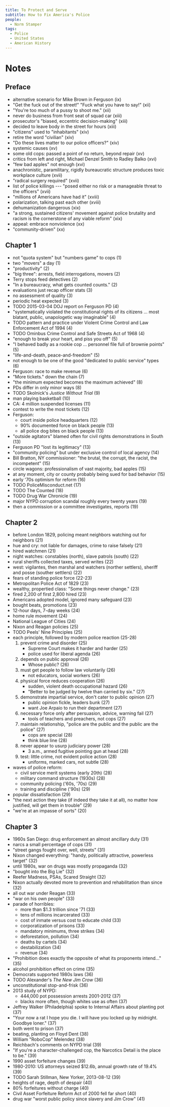 ```yaml
---
title: To Protect and Serve
subtitle: How to Fix America's Police
people:
  - Norm Stamper
tags:
  - Police
  - United States
  - American History
---
```


# Notes

## Preface
- alternative scenario for Mike Brown in Ferguson (ix)
- "Get the fuck out of the street!" "Fuck what you have to say!" (xii)
- "You're too much of a pussy to shoot me." (xii)
- never do business from front seat of squad car (xiii)
- prosecutor's "biased, eccentric decision-making" (xiii)
- decided to leave body in the street for hours (xiii)
- "citizens" used to "inhabitants" (xiv)
- retire the word "civilian" (xiv)
- "Do these lives matter to our police officers?" (xiv)
- systemic causes (xv)
- some old cops: passed a point of no return, beyond repair (xv)
- critics from left and right, Michael Denzel Smith to Radley Balko (xvi)
- "few bad apples" not enough (xvi)
- anachronistic, paramilitary, rigidly bureaucratic structure produces toxic workplace culture (xvii)
- "radical surgery required" (xvii)
- list of police killings --- "posed either no risk or a manageable threat to the officers" (xvii)
- "millions of Americans have had it" (xviii)
- polarization, talking past each other (xviii)
- dehumanization dangerous (xix)
- "a strong, sustained citizens' movement against police brutality and racism is the cornerstone of any viable reform" (xix)
- appeal: embrace nonviolence (xx)
- "community-driven" (xx)

## Chapter 1
- not "quota system" but "numbers game" to cops (1)
- two "movers" a day (1)
- "productivity" (2)
- "big three": arrests, field interrogations, movers (2)
- Terry stops feed detectives (2)
- "In a bureaucracy, what gets counted counts." (2)
- evaluations just recap officer stats (3)
- no assessment of quality (3)
- periodic heat expected (3)
- TODO 2015-03-04 DOJ report on Ferguson PD (4)
- "systematically violated the constitutional rights of its citizens ... most blatant, public, unapologetic way imaginable" (4)
- TODO pattern and practice under Violent Crime Control and Law Enforcement Act of 1994 (4)
- TODO Ominbus Crime Control and Safe Streets Act of 1968 (4)
- "enough to break your heart, and piss you off" (5)
- "I behaved badly as a rookie cop ... personnel file full of brownie points" (5)
- "life-and-death, peace-and-freedom" (5)
- not enough to be one of the good "dedicated to public service" types (6)
- Ferguson: race to make revenue (6)
- "More tickets." down the chain (7)
- "the minimum expected becomes the maximum achieved" (8)
- PDs differ in only minor ways (8)
- TODO Skolnick's _Justice Without Trial_ (9)
- man playing basketball (10)
- CA: 4 million suspended licenses (11)
- contest to write the most tickets (12)
- Ferguson:
  - court inside police headquarters (12)
  - 90% documented force on black people (13)
  - all police dog bites on black people (13)
- "outside agitators" blamed often for civil rights demonstrations in South (13)
- Ferguson PD "lost its legitimacy" (13)
- "community policing" but under exclusive control of local agency (14)
- Bill Bratton, NY commissioner: "the brutal, the corrupt, the racist, the incompetent" (15)
- circle wagons: professionalism of vast majority, bad apples (15)
- at any moment, city or county probably being sued for bad behavior (15)
- early '70s optimism for reform (16)
- TODO PoliceMisconduct.net (17)
- TODO The Counted (18)
- TODO Drug War Chronicle (19)
- major NYPD corruption scandal roughly every twenty years (19)
- then a commission or a committee investigates, reports (19)

## Chapter 2
- before London 1829, policing meant neighbors watching out for neighbors (21)
- hue and cry: not liable for damages, crime to raise falsely (21)
- hired watchmen (21)
- night watches: constables (north), slave patrols (south) (22)
- rural sheriffs collected taxes, served writes (22)
- west: vigilantes, then marshal and watchers (norther settlers), sheriff and posse (souther settlers) (22)
- fears of standing police force (22-23)
- Metropolitan Police Act of 1829 (23)
- wealthy, propertied class: "Some things never change." (23)
- fired 2,200 of first 2,800 hired (23)
- Americans adopted model, ignored many safeguard (23)
- bought beats, promotions (23)
- 12-hour days, 7-day weeks (24)
- home rule movement (24)
- National League of Cities (24)
- Nixon and Reagan policies (25)
- TODO Peels' Nine Principles (25)
- each principle, followed by modern police reaction (25-28)
  1.  prevent crime and disorder (25)
      - Supreme Court makes it harder and harder (25)
      - police used for liberal agenda (26)
  2.  depends on public approval (26)
      - Whose public? (26)
  3.  must get people to follow law voluntarily (26)
      - not educators, social workers (26)
  4.  physical force reduces cooperation (26)
      - sudden, violent death occupational hazard (26)
      - "Better to be judged by twelve than carried by six." (27)
  5.  demonstrate impartial service, don't cater to public opinion (27)
      - public opinion fickle, leaders bunk (27)
      - want Joe Arpaio to run their department (27)
  6.  necessary force only after persuasion, advice, warning fail (27)
      - tools of teachers and preachers, not cops (27)
  7.  maintain relationship, "police are the public and the public are the police" (27)
      - cops are special (28)
      - think blue line (28)
  8.  never appear to usurp judiciary power (28)
      - 3 a.m., armed fugitive pointing gun at head (28)
  9.  test: little crime, not evident police action (28)
      - uniforms, marked cars, not subtle (28)
- waves of police reform:
  - civil service merit systems (early 20th) (28)
  - military command structure (1930s) (28)
  - community policing ('60s, '70s) (29)
  - training and discipline ('90s) (29)
- popular dissatisfaction (29)
- "the next action they take (if indeed they take it at all), no matter how justified, will get them in trouble" (29)
- "we're at an impasse of sorts" (20)

## Chapter 3
- 1960s San Diego: drug enforcement an almost ancillary duty (31)
- narcs a small percentage of cops (31)
- "street gangs fought over, well, streets" (31)
- Nixon changed everything: "handy, politically attractive, powerless target" (32)
- until 1980s, war on drugs was mostly propaganda (32)
- "bought into the Big Lie" (32)
- Reefer Madness, PSAs, Scared Straight (32)
- Nixon actually devoted more to prevention and rehabilitation than since (32)
- all out war under Reagan (33)
- "war on his own people" (33)
- parade of horribles:
  - more than $1.3 trillion since '71 (33)
  - tens of millions incarcerated (33)
  - cost of inmate versus cost to educate child (33)
  - corporatization of prisons (33)
  - mandatory minimums, three strikes (34)
  - deforestation, pollution (34)
  - deaths by cartels (34)
  - destabilization (34)
  - revenue (34)
- "Prohibition does exactly the opposite of what its proponents intend..." (35)
- alcohol prohibition effect on crime (35)
- Democrats supported 1980s laws (36)
- TODO Alexander's _The New Jim Crow_ (36)
- unconstitutional stop-and-frisk (36)
- 2013 study of NYPD:
  - 444,000 pot possession arrests 2001-2012 (37)
  - blacks more often, though whites use as often (37)
- Jeffrey Walker (Philadelphia) spoke to Internal Affairs about planting pot (37)
- "Your now a rat I hope you die.  I will have you locked up by midnight.  Goodbye loner." (37)
- both went to prison (37)
- beating, planting on Floyd Dent (38)
- William "RoboCop" Melendez (38)
- Reichbach's comments on NYPD trial (39)
- "If you're a character-challenged cop, the Narcotics Detail is the place to be." (39)
- 1990 asset forfeiture changes (39)
- 1980-2010: US attorneys seized $12.6b, annual growth rate of 19.4% (39)
- TODO Sarah Stillman, New Yorker, 2013-08-12 (39)
- heights of rage, depth of despair (40)
- 80% forfeitures without charge (40)
- Civil Asset Forfeiture Reform Act of 2000 fell far short (40)
- drug war "worst public policy since slavery and Jim Crow" (41)
